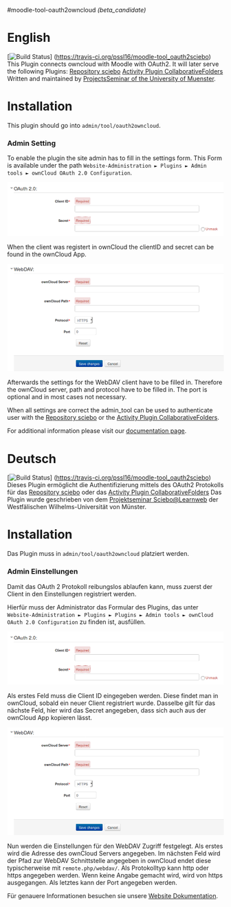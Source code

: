 #moodle-tool-oauth2owncloud *(beta_candidate)*

# English
[![Build Status](https://travis-ci.org/pssl16/moodle-tool_oauth2owncloud.svg?branch=master)]
(https://travis-ci.org/pssl16/moodle-tool_oauth2sciebo)</br>
This Plugin connects owncloud with Moodle with OAuth2. It will later serve the following Plugins:
[Repository sciebo](https://github.com/pssl16/moodle-repository_sciebo)
[Activity Plugin CollaborativeFolders](https://github.com/pssl16/moodle-mod_collaborativefolders)
Written and maintained by
[ProjectsSeminar of the University of Muenster](https://github.com/pssl16).
# Installation
This plugin should go into `admin/tool/oauth2owncloud`. 

### Admin Setting

To enable the plugin the site admin has to fill in the settings form. This Form is available under the path `Website-Administration ► Plugins ► Admin tools ► ownCloud OAuth 2.0 Configuration`.

![Plugin-Struktur](pix/OAuth2Form.png)

When the client was registert in ownCloud the clientID and secret can be found in the ownCloud App.

![Plugin-Struktur](pix/WebDAVForm.png)

Afterwards the settings for the WebDAV client have to be filled in.
Therefore the ownCloud server, path and protocol have to be filled in. The port is optional and in most cases not necessary.

When all settings are correct the admin_tool can be used to authenticate user with the [Repository sciebo](https://github.com/pssl16/moodle-repository_sciebo) or the
[Activity Plugin CollaborativeFolders](https://github.com/pssl16/moodle-mod_collaborativefolders).

For additional information please visit our [documentation page](https://pssl16.github.io).

# Deutsch
[![Build Status](https://travis-ci.org/pssl16/moodle-tool_oauth2owncloud.svg?branch=master)]
(https://travis-ci.org/pssl16/moodle-tool_oauth2sciebo)</br>
Dieses Plugin ermöglicht die Authentifizierung mittels des OAuth2 Protokolls für das [Repository sciebo](https://github.com/pssl16/moodle-repository_sciebo) oder das
[Activity Plugin CollaborativeFolders](https://github.com/pssl16/moodle-mod_collaborativefolders)
Das Plugin wurde geschrieben von dem [Projektseminar Sciebo@Learnweb](https://github.com/pssl16) der Westfälischen Wilhelms-Universität von Münster.
# Installation
 Das Plugin muss in `admin/tool/oauth2owncloud` platziert werden.

### Admin Einstellungen

Damit das OAuth 2 Protokoll reibungslos ablaufen kann, muss zuerst der Client in den Einstellungen registriert werden.

Hierfür muss der Administrator das Formular des Plugins, das unter `Website-Administration ► Plugins ► Plugins ► Admin tools ► ownCloud OAuth 2.0 Configuration` zu finden ist, ausfüllen.

![Plugin-Struktur](pix/OAuth2Form.png)

Als erstes Feld muss die Client ID eingegeben werden. Diese findet man in ownCloud, sobald ein neuer Client registriert wurde. Dasselbe gilt für das nächste Feld, hier wird das Secret angegeben, dass sich auch aus der ownCloud App kopieren lässt.

![Plugin-Struktur](pix/WebDAVForm.png)

Nun werden die Einstellungen für den WebDAV Zugriff festgelegt.
Als erstes wird die Adresse des ownCloud Servers angegeben.
Im nächsten Feld wird der Pfad zur WebDAV Schnittstelle angegeben in ownCloud endet diese typischerweise mit `remote.php/webdav/`.
Als Protokolltyp kann http oder https angegeben werden. Wenn keine Angabe gemacht wird, wird von https ausgegangen.
Als letztes kann der Port angegeben werden.

Für genauere Informationen besuchen sie unsere [Website Dokumentation](https://pssl16.github.io).